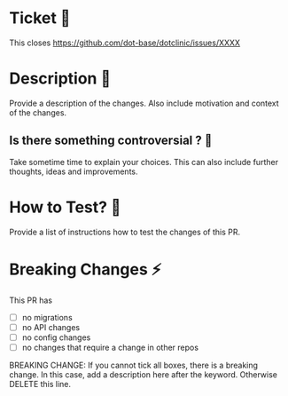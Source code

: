 # Ticket 🎫
This closes https://github.com/dot-base/dotclinic/issues/XXXX

# Description 📖
Provide a description of the changes. Also include motivation and context of the changes.

## Is there something controversial ? 🚨
Take sometime time to explain your choices.
This can also include further thoughts, ideas and improvements.

# How to Test? 🧪
Provide a list of instructions how to test the changes of this PR.

# Breaking Changes ⚡️
This PR has
- [ ] no migrations
- [ ] no API changes
- [ ] no config changes
- [ ] no changes that require a change in other repos

BREAKING CHANGE: If you cannot tick all boxes, there is a breaking change. In this case, add a description here after the keyword. Otherwise DELETE this line.
